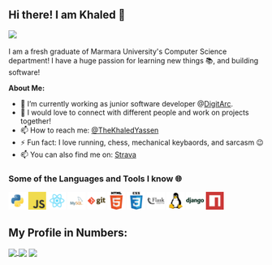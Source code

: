## Hi there! I am Khaled 👋
![](https://visitor-badge.laobi.icu/badge?page_id=KayvT)

I am a fresh graduate of Marmara University's Computer Science department! I have a huge passion for learning new things :books:, and building software!

  
**About Me:**

- 🌱 I’m currently working as junior software developer @[DigitArc](https://github.com/digitarc).
- 💬 I would love to connect with different people and work on projects together!
- 📫 How to reach me: [@TheKhaledYassen](https://twitter.com/TheKhaledYassen)
- ⚡ Fun fact: I love running, chess, mechanical keybaords, and sarcasm :wink:
- 📫 You can also find me on: [Strava](https://www.strava.com/athletes/51336720)


### Some of the Languages and Tools I know 🌐

<code><img height="35" src="https://raw.githubusercontent.com/github/explore/80688e429a7d4ef2fca1e82350fe8e3517d3494d/topics/python/python.png"></code>
<code><img height="35" src="https://raw.githubusercontent.com/github/explore/80688e429a7d4ef2fca1e82350fe8e3517d3494d/topics/javascript/javascript.png"></code>
<code><img height="35" src="https://raw.githubusercontent.com/github/explore/80688e429a7d4ef2fca1e82350fe8e3517d3494d/topics/react/react.png"></code>
<code><img height="35" src="https://raw.githubusercontent.com/github/explore/80688e429a7d4ef2fca1e82350fe8e3517d3494d/topics/mysql/mysql.png"></code>
<code><img height="35" src="https://raw.githubusercontent.com/github/explore/80688e429a7d4ef2fca1e82350fe8e3517d3494d/topics/git/git.png"></code>
<code><img height="35" src="https://raw.githubusercontent.com/github/explore/80688e429a7d4ef2fca1e82350fe8e3517d3494d/topics/html/html.png"></code>
<code><img height="35" src="https://raw.githubusercontent.com/github/explore/80688e429a7d4ef2fca1e82350fe8e3517d3494d/topics/css/css.png"></code>
<code><img height="35" src="https://raw.githubusercontent.com/github/explore/80688e429a7d4ef2fca1e82350fe8e3517d3494d/topics/flask/flask.png"></code>
<code><img height="35" src="https://raw.githubusercontent.com/github/explore/80688e429a7d4ef2fca1e82350fe8e3517d3494d/topics/linux/linux.png"></code>
<code><img height="35" src="https://raw.githubusercontent.com/github/explore/80688e429a7d4ef2fca1e82350fe8e3517d3494d/topics/django/django.png"></code>
<code><img height="35" src="https://raw.githubusercontent.com/github/explore/80688e429a7d4ef2fca1e82350fe8e3517d3494d/topics/npm/npm.png"></code>





## My Profile in Numbers: 
<a href="#">
  <img align="center" src="https://github-readme-stats.vercel.app/api?username=KayvT&show_icons=true&count_private=true&theme=dark" />
</a>
<a href="#"><img align="center" src="http://github-readme-streak-stats.herokuapp.com?user=KayvT&theme=dark&hide_border=true&fire=F98404&ring=F98404"></a>
<a href="#">
  <img align="center" src="https://github-readme-stats.vercel.app/api/top-langs/?username=KayvT&layout=compact&hide=CSS,html&langs_count=3&theme=dark" />
</a>




